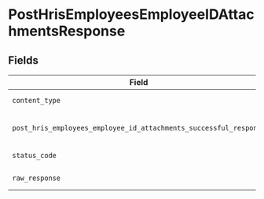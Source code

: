 # PostHrisEmployeesEmployeeIDAttachmentsResponse


## Fields

| Field                                                                                                                                                        | Type                                                                                                                                                         | Required                                                                                                                                                     | Description                                                                                                                                                  |
| ------------------------------------------------------------------------------------------------------------------------------------------------------------ | ------------------------------------------------------------------------------------------------------------------------------------------------------------ | ------------------------------------------------------------------------------------------------------------------------------------------------------------ | ------------------------------------------------------------------------------------------------------------------------------------------------------------ |
| `content_type`                                                                                                                                               | *str*                                                                                                                                                        | :heavy_check_mark:                                                                                                                                           | HTTP response content type for this operation                                                                                                                |
| `post_hris_employees_employee_id_attachments_successful_response`                                                                                            | [Optional[shared.PostHrisEmployeesEmployeeIDAttachmentsSuccessfulResponse]](../../models/shared/posthrisemployeesemployeeidattachmentssuccessfulresponse.md) | :heavy_minus_sign:                                                                                                                                           | POST /hris/employees/:employee_id/attachments Successful response                                                                                            |
| `status_code`                                                                                                                                                | *int*                                                                                                                                                        | :heavy_check_mark:                                                                                                                                           | HTTP response status code for this operation                                                                                                                 |
| `raw_response`                                                                                                                                               | [requests.Response](https://requests.readthedocs.io/en/latest/api/#requests.Response)                                                                        | :heavy_minus_sign:                                                                                                                                           | Raw HTTP response; suitable for custom response parsing                                                                                                      |